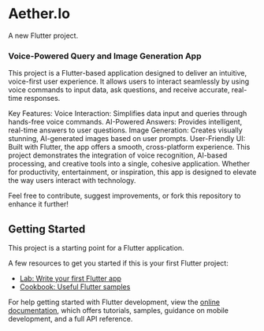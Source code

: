 # Aether.Io

A new Flutter project.
### Voice-Powered Query and Image Generation App
This project is a Flutter-based application designed to deliver an intuitive, voice-first user experience. It allows users to interact seamlessly by using voice commands to input data, ask questions, and receive accurate, real-time responses.

Key Features:
Voice Interaction: Simplifies data input and queries through hands-free voice commands.
AI-Powered Answers: Provides intelligent, real-time answers to user questions.
Image Generation: Creates visually stunning, AI-generated images based on user prompts.
User-Friendly UI: Built with Flutter, the app offers a smooth, cross-platform experience.
This project demonstrates the integration of voice recognition, AI-based processing, and creative tools into a single, cohesive application. Whether for productivity, entertainment, or inspiration, this app is designed to elevate the way users interact with technology.

Feel free to contribute, suggest improvements, or fork this repository to enhance it further!
## Getting Started

This project is a starting point for a Flutter application.

A few resources to get you started if this is your first Flutter project:

- [Lab: Write your first Flutter app](https://docs.flutter.dev/get-started/codelab)
- [Cookbook: Useful Flutter samples](https://docs.flutter.dev/cookbook)

For help getting started with Flutter development, view the
[online documentation](https://docs.flutter.dev/), which offers tutorials,
samples, guidance on mobile development, and a full API reference.
